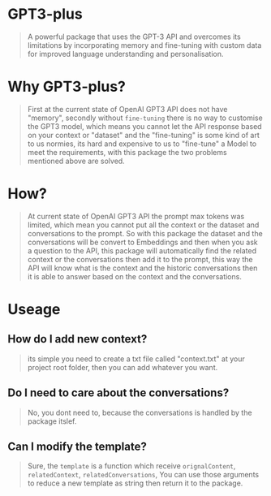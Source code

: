 # GPT3-plus
> A powerful package that uses the GPT-3 API and overcomes its limitations by incorporating memory and fine-tuning with custom data for improved language understanding and personalisation.


# Why GPT3-plus?
> First at the current state of OpenAI GPT3 API does not have "memory", secondly without `fine-tuning` there is no way to customise the GPT3 model, which means you cannot let the API response based on your context or "dataset" and the "fine-tuning" is some kind of art to us normies, its hard and expensive to us to "fine-tune" a Model to meet the requirements, with this package the two problems mentioned above are solved.


# How?
> At current state of OpenAI GPT3 API the prompt max tokens was limited, which mean you cannot put all the context or the dataset and conversations to the prompt.
So with this package the dataset and the conversations will be convert to Embeddings and then when you ask a question to the API, this package will automatically find the related context or the conversations then add it to the prompt, this way the API will know what is the context and the historic conversations then it is able to answer based on the context and the conversations.

# Useage
## How do I add new context?
> its simple you need to create a txt file called "context.txt" at your project root folder, then you can add whatever you want.

## Do I need to care about the conversations?
> No, you dont need to, because the conversations is handled by the package itslef.

## Can I modify the template?
> Sure, the `template` is a function which receive `orignalContent`, `relatedContext`, `relatedConversations`, You can use those arguments to reduce a new template as string then return it to the package.
